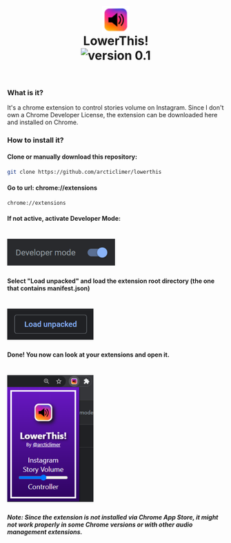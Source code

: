 # <div align="center"><img align="center" width="64px" src="extension/icons/logo48.png"/><br>LowerThis!<br>![version 0.1](https://img.shields.io/badge/version-0.1-purple.svg?style=flat-square)</div>

<br>

### What is it?

It's a chrome extension to control stories volume on Instagram. Since I don't own a Chrome Developer License, the extension can be downloaded here and installed on Chrome.

### How to install it?

#### Clone or manually download this repository:

```bash
git clone https://github.com/arcticlimer/lowerthis
```

#### Go to url: chrome://extensions

```url
chrome://extensions
```

#### If not active, activate Developer Mode:

# <img width="250px" src="img/developer-mode.png">

#### Select "Load unpacked" and load the extension root directory (the one that contains manifest.json)

# <img width="200px" src="img/load-unpacked.png">

#### Done! You now can look at your extensions and open it.

# <img width="200px" src="img/popup.png">

##### Note: Since the extension is not installed via Chrome App Store, it might not work properly in some Chrome versions or with other audio management extensions.
